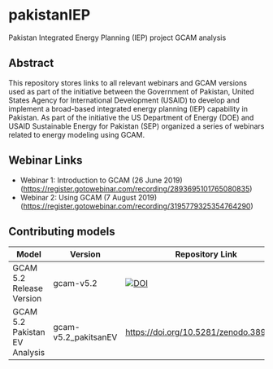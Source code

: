 # pakistanIEP
Pakistan Integrated Energy Planning (IEP) project GCAM analysis

## Abstract
This repository stores links to all relevant webinars and GCAM versions used as part of the initiative between the Government of Pakistan, United States Agency for International Development (USAID) to develop and implement a broad-based integrated energy planning (IEP) capability in Pakistan. As part of the initiative the US Department of Energy (DOE) and USAID Sustainable Energy for Pakistan (SEP) organized a series of webinars related to energy modeling using GCAM.


## Webinar Links
- Webinar 1: Introduction to GCAM (26 June 2019) (https://register.gotowebinar.com/recording/2893695101765080835)
- Webinar 2: Using GCAM (7 August 2019) (https://register.gotowebinar.com/recording/3195779325354764290)

## Contributing models
| Model | Version | Repository Link | DOI |
|-------|---------|-----------------|-----|
| GCAM 5.2 Release Version | gcam-v5.2 | [![DOI](https://zenodo.org/badge/DOI/10.5281/zenodo.3528353.svg)](https://doi.org/10.5281/zenodo.3528353) | 10.5281/zenodo.3528353 |
| GCAM 5.2 Pakistan EV Analysis | gcam-v5.2_pakitsanEV | https://doi.org/10.5281/zenodo.3897519 | https://doi.org/10.5281/zenodo.3897519 |
